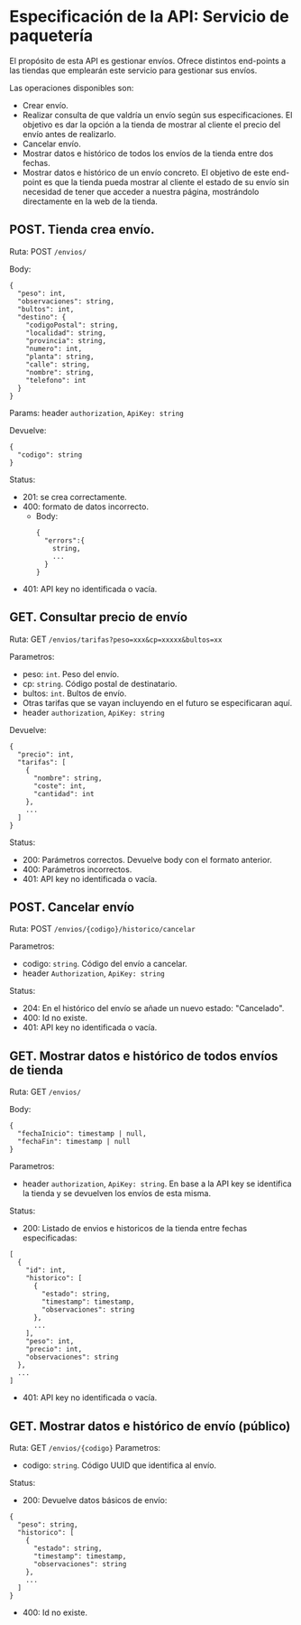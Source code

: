 # Especificación de la API: Servicio de paquetería

El propósito de esta API es gestionar envíos. Ofrece distintos end-points a las tiendas que emplearán
este servicio para gestionar sus envíos.

Las operaciones disponibles son:
- Crear envío.
- Realizar consulta de que valdría un envío según sus especificaciones. El objetivo es dar la opción
    a la tienda de mostrar al cliente el precio del envío antes de realizarlo.
- Cancelar envío.
- Mostrar datos e histórico de todos los envíos de la tienda entre dos fechas.
- Mostrar datos e histórico de un envío concreto. El objetivo de este end-point es que la tienda
    pueda mostrar al cliente el estado de su envío sin necesidad de tener que acceder a nuestra página,
    mostrándolo directamente en la web de la tienda.

## POST. Tienda crea envío.
Ruta: POST `/envios/`

Body:

```
{
  "peso": int,
  "observaciones": string,
  "bultos": int,
  "destino": {
    "codigoPostal": string,
    "localidad": string,
    "provincia": string,
    "numero": int,
    "planta": string,
    "calle": string,
    "nombre": string,
    "telefono": int
  }
}
```

Params: header `authorization`, `ApiKey: string`

Devuelve:

```
{
  "codigo": string
}
```

Status: 
- 201: se crea correctamente.
- 400: formato de datos incorrecto.
  - Body:
    ```
    {
      "errors":{
        string,
        ...  
      }
    }
    ```
- 401: API key no identificada o vacía.

## GET. Consultar precio de envío
Ruta: GET `/envios/tarifas?peso=xxx&cp=xxxxx&bultos=xx`

Parametros:
- peso: `int`. Peso del envío.
- cp: `string`. Código postal de destinatario.
- bultos: `int`. Bultos de envío.
- Otras tarifas que se vayan incluyendo en el futuro se especificaran aquí.
- header `authorization`, `ApiKey: string`

Devuelve:

```
{
  "precio": int,
  "tarifas": [
    {
      "nombre": string,
      "coste": int,
      "cantidad": int
    },
    ...
  ]
}
```

Status:
- 200: Parámetros correctos. Devuelve body con el formato anterior.
- 400: Parámetros incorrectos.
- 401: API key no identificada o vacía.

## POST. Cancelar envío
Ruta: POST `/envios/{codigo}/historico/cancelar`

Parametros:
- codigo: `string`. Código del envío a cancelar.
- header `Authorization`, `ApiKey: string`

Status:
- 204: En el histórico del envío se añade un nuevo estado: "Cancelado".
- 400: Id no existe.
- 401: API key no identificada o vacía.


## GET. Mostrar datos e histórico de todos envíos de tienda
Ruta: GET `/envios/`

Body:
```
{
  "fechaInicio": timestamp | null,
  "fechaFin": timestamp | null
}
```
Parametros:
- header `authorization`, `ApiKey: string`. En base a la API key se identifica la tienda y se devuelven los envíos de esta misma.

Status:
- 200: Listado de envios e historicos de la tienda entre fechas especificadas:

```
[
  {
    "id": int,
    "historico": [
      {
        "estado": string,
        "timestamp": timestamp,
        "observaciones": string
      },
      ...
    ],
    "peso": int,
    "precio": int,
    "observaciones": string
  },
  ...
]
```

- 401: API key no identificada o vacía.
## GET. Mostrar datos e histórico de envío (público)
Ruta: GET `/envios/{codigo}`
Parametros:
- codigo: `string`. Código UUID que identifica al envío.

Status:
- 200: Devuelve datos básicos de envío:

```
{
  "peso": string,
  "historico": [
    {
      "estado": string,
      "timestamp": timestamp,
      "observaciones": string
    },
    ...
  ]
}
```

- 400: Id no existe.
